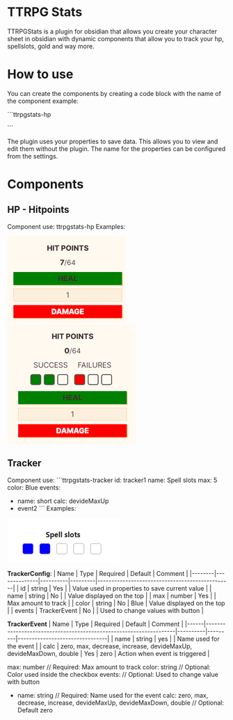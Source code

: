 # TTRPG Stats 
TTRPGStats is a plugin for obsidian that allows you create your character sheet in obsidian with dynamic components that allow you to track your hp, spellslots, gold and way more.

# How to use
You can create the components by creating a code block with the name of the component example:

 \```ttrpgstats-hp

 \```

 The plugin uses your properties to save data. This allows you to view and edit them without the plugin. The name for the properties can be configured from the settings.

# Components
## HP - Hitpoints
Component use: ttrpgstats-hp
Examples:

![hp component](docs/resources/images/hp.png)
![hp with death save componenent](docs/resources/images/hp-deathsaves.png)


## Tracker
Component use:
\```ttrpgstats-tracker
id: tracker1 
name: Spell slots
max: 5 
color: Blue
events:
  - name: short
    calc: devideMaxUp
  - event2
\```
Examples:

![tracker](docs/resources/images/tracker.png)

**TrackerConfig**:
| Name   | Type         | Required | Default | Comment                                        |
|--------|--------------|----------|---------|------------------------------------------------|
| id     | string       | Yes      |         | Value used in properties to save current value |
| name   | string       | No       |         | Value displayed on the top                     |
| max    | number       | Yes      |         | Max amount to track                            |
| color  | string       | No       | Blue    | Value displayed on the top                     |
| events | TrackerEvent | No       |         | Used to change values with button              |

**TrackerEvent**
| Name | Type                                                              | Required | Default | Comment                        |
|------|-------------------------------------------------------------------|----------|---------|--------------------------------|
| name | string                                                            | yes      |         | Name used for the event        |
| calc | zero, max, decrease, increase, devideMaxUp, devideMaxDown, double | Yes      | zero    | Action when event is triggered |

max: number // Required: Max amount to track
color: string // Optional: Color used inside the checkbox
events: // Optional: Used to change value with button
  - name: string // Required: Name used for the event
    calc: zero, max, decrease, increase, devideMaxUp, devideMaxDown, double // Optional: Default zero 